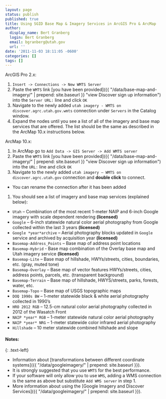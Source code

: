 ```yaml
---
layout: page
status: publish
published: true
title: Using SGID Base Map & Imagery Services in ArcGIS Pro & ArcMap
author:
  display_name: Bert Granberg
  login: Bert Granberg
  email: bgranberg@utah.gov
  url: ''
date: '2011-11-03 18:11:05 -0600'
categories: []
tags: []
---
```

ArcGIS Pro 2.x:

1. `Insert -> Connections -> New WMTS Server`
1. Paste the `WMTS` link [you have been provided]({{ "/data/base-map-and-imagery/" | prepend: site.baseurl }} "view Discover sign up information") into the `Server URL:` line and click `OK`
1. Navigate to the newly added `utah imagery - WMTS on discover.agrc.utah.gov.wmts` connection under `Servers` in the Catalog window.
1. Expand the nodes until you see a list of all of the imagery and base map services that are offered. The list should be the same as described in the ArcMap 10.x instructions below.

ArcMap 10.x:

1. In ArcMap go to `Add Data -> GIS Server -> Add WMTS server`
1. Paste the `WMTS` link [you have been provided]({{ "/data/base-map-and-imagery/" | prepend: site.baseurl }} "view Discover sign up information") into the `URL:` line and click `OK`
1. Navigate to the newly added `utah imagery – WMTS on discover.agrc.utah.gov` connection and **double click** to connect.
  - You can rename the connection after it has been added
1. You should see a list of imagery and base map services (explained below):
  - `Utah` – Combination of the most recent 1-meter NAIP and 6-inch Google imagery with scale dependent rendering **(licensed)**
  - `Google` – 6-inch statewide natural color aerial photography from Google collected within the last 3 years **(licensed)**  
  - `Google *year*archive` – Aerial photography blocks updated in `Google` service and archived by acquisition year **(licensed)**
  - `Basemap-Address_Points` – Base map of address point locations
  - `Basemap-Hybrid` - Base map combination of the Overlay base map and Utah imagery service **(licensed)**
  - `Basemap-Lite` – Base map of hillshade, HWYs/streets, cities, boundaries, etc. (gray, muted tone)
  - `Basemap-Overlay` – Base map of vector features HWYs/streets, cities, address points, parcels, etc. (transparent background)
  - `Basemap-Terrain` – Base map of hillshade, HWYS/streets, parks, forests, water, etc.
  - `Basemap-Topo` – Base map of USGS topographic maps
  - `DOQ 1990s BW` – 1-meter statewide black & white aerial photography collected in 1990’s
  - `HRO 2012 RGB` – 12.5-cm natural color aerial photography collected in 2012 of the Wasatch Front
  - `NAIP *year* RGB` – 1-meter statewide natural color aerial photography
  - `NAIP *year* NRG` – 1-meter statewide color infrared aerial photography
  - `Hillshade` – 10 meter statewide combined hillshade and slope

#### Notes:
{: .text-left}

- Information about [transformations between different coordinate systems]({{ "/data/googleimagery/" | prepend: site.baseurl }}).
- It is strongly suggested that you use `WMTS` for the best performance.
- If your software will only allow you to use `WMS`, adding a WMS connection is the same as above but substitute `Add WMS server` in step 1.
- More information about using the [Google Imagery and Discover Services]({{ "/data/googleimagery/" | prepend: site.baseurl }}).
